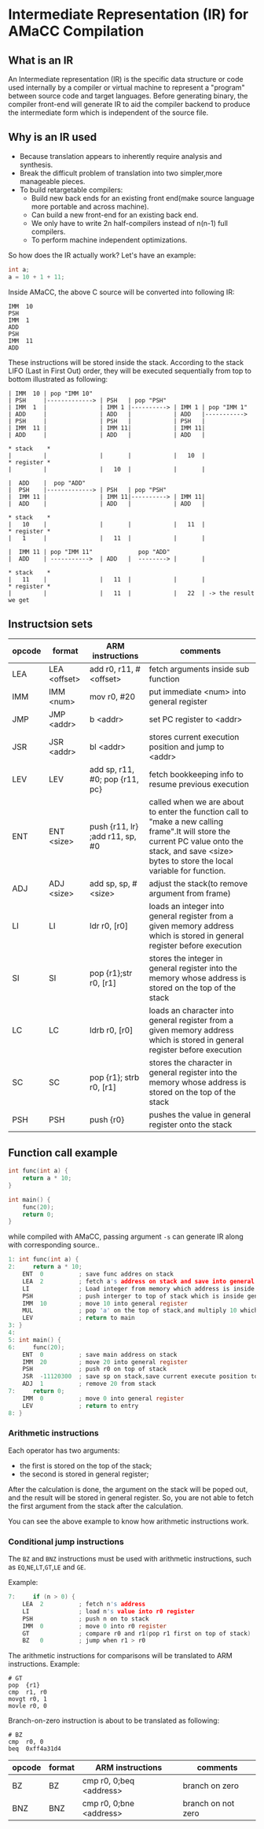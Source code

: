 # Intermediate Representation (IR) for AMaCC Compilation

## What is an IR
An Intermediate representation (IR) is the specific data structure or code
used internally by a compiler or virtual machine to represent a "program"
between source code and target languages. Before generating binary, the
compiler front-end will generate IR to aid the compiler backend to produce
the intermediate form which is independent of the source file.


## Why is an IR used
* Because translation appears to inherently require analysis and synthesis.
* Break the difficult problem of translation into two simpler,more manageable pieces.
* To build retargetable compilers:
  - Build new back ends for an existing front end(make source language more portable and
    across machine).
  - Can build a new front-end for an existing back end.
  - We only have to write 2n half-compilers instead of n(n-1) full compilers.
  - To perform machine independent optimizations.

So how does the IR actually work? Let's have an example:
```c
int a;
a = 10 + 1 + 11;
```

Inside AMaCC, the above C source will be converted into following IR:
```
IMM  10
PSH 
IMM  1
ADD 
PSH 
IMM  11
ADD 
```

These instructions will be stored inside the stack. According to the stack
LIFO (Last in First Out) order, they will be executed sequentially from
top to bottom illustrated as following:

```
| IMM  10 | pop "IMM 10"
| PSH     |-------------> | PSH   | pop "PSH"
| IMM  1  |               | IMM 1 |----------> | IMM 1 | pop "IMM 1"
| ADD     |               | ADD   |            | ADD   |----------->
| PSH     |               | PSH   |            | PSH   |
| IMM  11 |               | IMM 11|            | IMM 11|
| ADD     |               | ADD   |            | ADD   |

* stack    *
|         |               |       |            |   10  |
* register *
|         |               |   10  |            |       |
```

```
|  ADD    |  pop "ADD"
|  PSH    |-------------> | PSH   | pop "PSH"
|  IMM 11 |               | IMM 11|----------> | IMM 11|
|  ADD    |               | ADD   |            | ADD   |

* stack    *
|   10    |               |       |            |   11  |
* register *
|   1     |               |   11  |            |       |
```

```
|  IMM 11 | pop "IMM 11"             pop "ADD"
|  ADD    | ----------->  | ADD   |  --------> |       |

* stack    *
|   11    |               |   11  |            |       |
* register *
|         |               |   11  |            |   22  | -> the result we get
```

## Instructsion sets

|   opcode  |       format      |       ARM instructions        |                       comments                                   |
|-----------|-------------------|-------------------------------|------------------------------------------------------------------|
|LEA        | LEA \<offset\>    |add r0, r11, #\<offset>        |fetch arguments inside sub function                               |
|IMM        | IMM \<num\>       |mov r0, #20                    |put immediate \<num\> into general register                       |
|JMP        | JMP \<addr\>      |b \<addr\>                     |set PC register to \<addr\>                                       |
|JSR        | JSR \<addr\>      |bl \<addr\>                    |stores current execution position and jump to \<addr\>            |
|LEV        | LEV               |add sp, r11, #0; pop {r11, pc} |fetch bookkeeping info to resume previous execution             |
|ENT        | ENT \<size\>      |push {r11, lr} ;add r11, sp, #0|called when we are about to enter the function call to "make a new calling frame".It will store the current PC value onto the stack, and save \<size\> bytes to store the local variable for function.|
|ADJ        | ADJ \<size\>      |add sp, sp, #\<size\>          |adjust the stack(to remove argument from frame)                   |
|LI         | LI                |ldr r0, [r0]                   |loads an integer into general register from a given memory address which is stored in general register before execution|
|SI         | SI                |pop {r1};str r0, [r1]          |stores the integer in general register into the memory whose  address is stored on the top of the stack|
|LC         | LC                |ldrb r0, [r0]                  |loads an character into general register from a given memory address which is stored in general register before execution|
|SC         | SC                |pop {r1}; strb r0, [r1]        |stores the character in general register into the memory whose address is stored on the top of the stack| 
|PSH        | PSH               |push {r0}                      |pushes the value in general register onto the stack               |

## Function call example

```c
int func(int a) {
    return a * 10;
}

int main() {
    func(20);
    return 0;
}
```

while compiled with AMaCC, passing argument `-s` can generate IR along with
corresponding source..
```c
1: int func(int a) {
2:     return a * 10;
    ENT  0          ; save func addres on stack
    LEA  2          ; fetch a's address on stack and save into general register
    LI              ; Load integer from memory which address is inside general register
    PSH             ; push interger to top of stack which is inside general register
    IMM  10         ; move 10 into general register
    MUL             ; pop 'a' on the top of stack,and multiply 10 which is inside general register,store result into general register
    LEV             ; return to main
3: }
4:
5: int main() {
6:     func(20);
    ENT  0          ; save main address on stack
    IMM  20         ; move 20 into general register
    PSH             ; push r0 on top of stack
    JSR  -11120300  ; save sp on stack,save current execute position to lr, jump to func
    ADJ  1          ; remove 20 from stack
7:     return 0;
    IMM  0          ; move 0 into general register
    LEV             ; return to entry
8: }
```

### Arithmetic instructions

Each operator has two arguments:
* the first is stored on the top of the stack;
* the second is stored in general register;

After the calculation is done, the argument on the stack will be poped out,
and the result will be stored in general register. So, you are not able to
fetch the first argument from the stack after the calculation.

You can see the above example to know how arithmetic instructions work.

### Conditional jump instructions

The `BZ` and `BNZ` instructions must be used with arithmetic instructions,
such as `EQ`,`NE`,`LT`,`GT`,`LE` and `GE`.

Example:

```c
7:     if (n > 0) {
    LEA  2          ; fetch n's address
    LI              ; load n's value into r0 register
    PSH             ; push n on to stack
    IMM  0          ; move 0 into r0 register
    GT              ; compare r0 and r1(pop r1 first on top of stack)
    BZ   0          ; jump when r1 > r0
```
The arithmetic instructions for comparisons will be translated to ARM instructions. Example:
```
# GT
pop  {r1}
cmp  r1, r0
movgt r0, 1
movle r0, 0
```

Branch-on-zero instruction is about to be translated as following:
```
# BZ
cmp  r0, 0
beq  0xff4a31d4
```

|   opcode     | format      |      ARM instructions        | comments |
| ------------ | ----------- | ---------------------------- | -------- |
| BZ           | BZ <value>  |cmp  r0, 0;beq  \<address\>   |branch on zero
| BNZ          | BNZ <value> |cmp  r0, 0;bne  \<address\>   |branch on not zero
